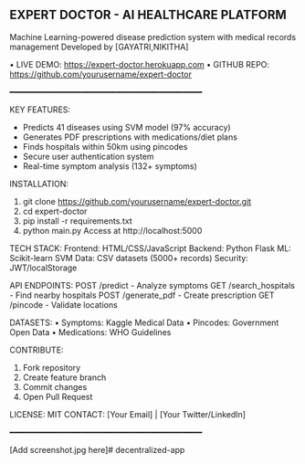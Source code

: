 EXPERT DOCTOR - AI HEALTHCARE PLATFORM
---------------------------------------

Machine Learning-powered disease prediction system with medical records management
Developed by [GAYATRI,NIKITHA]

• LIVE DEMO: https://expert-doctor.herokuapp.com
• GITHUB REPO: https://github.com/yourusername/expert-doctor

━━━━━━━━━━━━━━━━━━━━━━━━━━━━━━━━━━━━━━━━

KEY FEATURES:
- Predicts 41 diseases using SVM model (97% accuracy)
- Generates PDF prescriptions with medications/diet plans
- Finds hospitals within 50km using pincodes
- Secure user authentication system
- Real-time symptom analysis (132+ symptoms)

INSTALLATION:
1. git clone https://github.com/yourusername/expert-doctor.git
2. cd expert-doctor
3. pip install -r requirements.txt
4. python main.py
Access at http://localhost:5000

TECH STACK:
Frontend: HTML/CSS/JavaScript
Backend: Python Flask
ML: Scikit-learn SVM
Data: CSV datasets (5000+ records)
Security: JWT/localStorage

API ENDPOINTS:
POST /predict - Analyze symptoms
GET /search_hospitals - Find nearby hospitals
POST /generate_pdf - Create prescription
GET /pincode - Validate locations

DATASETS:
• Symptoms: Kaggle Medical Data
• Pincodes: Government Open Data
• Medications: WHO Guidelines

CONTRIBUTE:
1. Fork repository
2. Create feature branch
3. Commit changes
4. Open Pull Request

LICENSE: MIT
CONTACT: [Your Email] | [Your Twitter/LinkedIn]

━━━━━━━━━━━━━━━━━━━━━━━━━━━━━━━━━━━━━━━━

[Add screenshot.jpg here]#   d e c e n t r a l i z e d - a p p  
 